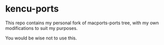 # kencu-ports

This repo contains my personal fork of macports-ports tree, with my own modifications to suit my purposes.

You would be wise not to use this.
